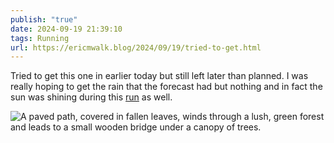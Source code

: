 ```yaml
---
publish: "true"
date: 2024-09-19 21:39:10
tags: Running
url: https://ericmwalk.blog/2024/09/19/tried-to-get.html
---
```


Tried to get this one in earlier today but still left later than planned. I was really hoping to get the rain that the forecast had but nothing and in fact the sun was shining during this [run](https://strava.com/activities/12450823017) as well.

![A paved path, covered in fallen leaves, winds through a lush, green forest and leads to a small wooden bridge under a canopy of trees.](https://ericmwalk.blog/uploads/2024/img-1972.jpeg)